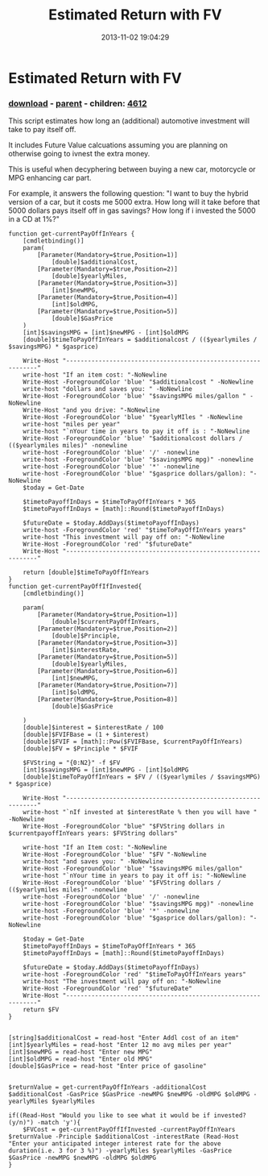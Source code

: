 ﻿---
pid:            4576
poster:         Internetrush
title:          Estimated Return with FV
date:           2013-11-02 19:04:29
format:         posh
parent:         4575
parent:         4575
children:       4612
---

# Estimated Return with FV

### [download](4576.ps1) - [parent](4575.md) - children: [4612](4612.md)

This script estimates how long an (additional) automotive investment will take to pay itself off.

It includes Future Value calcuations assuming you are planning on otherwise going to ivnest the extra money. 

This is useful when decyphering between buying a new car, motorcycle or MPG enhancing car part.

For example, it answers the following question: "I want to buy the hybrid version of a car, but it costs me 5000 extra. How long will it take before that 5000 dollars pays itself off in gas savings? How long if i invested the 5000 in a CD at 1%?"

```posh
function get-currentPayOffInYears {
	[cmdletbinding()]
	param(
		[Parameter(Mandatory=$true,Position=1)]
			[double]$additionalCost, 
		[Parameter(Mandatory=$true,Position=2)]
			[double]$yearlyMiles,
		[Parameter(Mandatory=$true,Position=3)]
			[int]$newMPG, 
		[Parameter(Mandatory=$true,Position=4)]
			[int]$oldMPG,
		[Parameter(Mandatory=$true,Position=5)]
			[double]$GasPrice
	)
	[int]$savingsMPG = [int]$newMPG - [int]$oldMPG
	[double]$timeToPayOffInYears = $additionalcost / (($yearlymiles / $savingsMPG) * $gasprice)
	
	Write-Host "--------------------------------------------------------------"
	write-host "If an item cost: "-NoNewline
	Write-Host -ForegroundColor 'blue' "$additionalcost " -NoNewline
	write-host "dollars and saves you: " -NoNewline
	Write-Host -ForegroundColor 'blue' "$savingsMPG miles/gallon " -NoNewline
	Write-Host "and you drive: "-NoNewline
	Write-Host -ForegroundColor 'blue' "$yearlyMIles " -NoNewline
	write-host "miles per year"
	write-host "`nYour time in years to pay it off is : "-NoNewline
	Write-Host -ForegroundColor 'blue' "$additionalcost dollars / (($yearlymiles miles)" -nonewline
	write-host -ForegroundColor 'blue' '/' -nonewline
	write-host -ForegroundColor 'blue' "$savingsMPG mpg)" -nonewline
	write-host -ForegroundColor 'blue' '*' -nonewline
	write-host -ForegroundColor 'blue' "$gasprice dollars/gallon): "-NoNewline
	$today = Get-Date
	
	$timetoPayoffInDays = $timeToPayOffInYears * 365
	$timetoPayoffInDays = [math]::Round($timetoPayoffInDays)
	
	$futureDate = $today.AddDays($timetoPayoffInDays)
	write-host -ForegroundColor 'red' "$timeToPayOffInYears years"
	write-host "This investment will pay off on: "-NoNewline
	Write-Host -ForegroundColor 'red' "$futureDate"
	Write-Host "--------------------------------------------------------------"
	
	return [double]$timeToPayOffInYears
}
function get-currentPayOffIfInvested{
	[cmdletbinding()]
	
	param(
		[Parameter(Mandatory=$true,Position=1)]
			[double]$currentPayOffInYears, 
		[Parameter(Mandatory=$true,Position=2)]
			[double]$Principle, 
		[Parameter(Mandatory=$true,Position=3)]
			[int]$interestRate, 
		[Parameter(Mandatory=$true,Position=5)]
			[double]$yearlyMiles,
		[Parameter(Mandatory=$true,Position=6)]
			[int]$newMPG, 
		[Parameter(Mandatory=$true,Position=7)]
			[int]$oldMPG,
		[Parameter(Mandatory=$true,Position=8)]
			[double]$GasPrice
	
	)
	[double]$interest = $interestRate / 100
	[double]$FVIFBase = (1 + $interest) 
	[double]$FVIF = [math]::Pow($FVIFBase, $currentPayOffInYears)
	[double]$FV = $Principle * $FVIF
	
	$FVString = "{0:N2}" -f $FV
	[int]$savingsMPG = [int]$newMPG - [int]$oldMPG
	[double]$timeToPayOffInYears = $FV / (($yearlymiles / $savingsMPG) * $gasprice)
	
	Write-Host "--------------------------------------------------------------"
	write-host "`nIf invested at $interestRate % then you will have " -NoNewline
	Write-Host -ForegroundColor "blue" "$FVString dollars in $currentpayoffInYears years: $FVString dollars"
	
	write-host "If an Item cost: "-NoNewline
	Write-Host -ForegroundColor 'blue' "$FV "-NoNewline
	write-host "and saves you: " -NoNewline
	Write-Host -ForegroundColor 'blue' "$savingsMPG miles/gallon"
	write-host "`nYour time in years to pay it off is: "-NoNewline
	Write-Host -ForegroundColor 'blue' "$FVString dollars / (($yearlymiles miles)" -nonewline
	write-host -ForegroundColor 'blue' '/' -nonewline
	write-host -ForegroundColor 'blue' "$savingsMPG mpg)" -nonewline
	write-host -ForegroundColor 'blue' '*' -nonewline
	write-host -ForegroundColor 'blue' "$gasprice dollars/gallon): "-NoNewline
	
	$today = Get-Date
	$timetoPayoffInDays = $timeToPayOffInYears * 365
	$timetoPayoffInDays = [math]::Round($timetoPayoffInDays)
	
	$futureDate = $today.AddDays($timetoPayoffInDays)
	write-host -ForegroundColor 'red' "$timeToPayOffInYears years"
	write-host "The investment will pay off on: "-NoNewline
	Write-Host -ForegroundColor 'red' "$futureDate"
	Write-Host "--------------------------------------------------------------"
	return $FV
}


[string]$additionalCost = read-host "Enter Addl cost of an item"
[int]$yearlyMiles = read-host "Enter 12 mo avg miles per year"
[int]$newMPG = read-host "Enter new MPG"
[int]$oldMPG = read-host "Enter old MPG"
[double]$GasPrice = read-host "Enter price of gasoline"


$returnValue = get-currentPayOffInYears -additionalCost $additionalCost -GasPrice $GasPrice -newMPG $newMPG -oldMPG $oldMPG -yearlyMiles $yearlyMiles

if((Read-Host "Would you like to see what it would be if invested?(y/n)") -match 'y'){
	$FVCost = get-currentPayOffIfInvested -currentPayOffInYears $returnValue -Principle $additionalCost -interestRate (Read-Host "Enter your anticipated integer interest rate for the above duration(i.e. 3 for 3 %)") -yearlyMiles $yearlyMiles -GasPrice $GasPrice -newMPG $newMPG -oldMPG $oldMPG 
}
```
